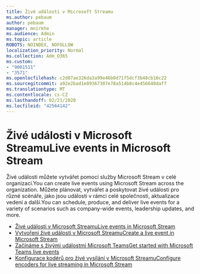 ```yaml
---
title: Živé události v Microsoft Streamu
ms.author: pebaum
author: pebaum
manager: mnirkhe
ms.audience: Admin
ms.topic: article
ROBOTS: NOINDEX, NOFOLLOW
localization_priority: Normal
ms.collection: Adm_O365
ms.custom:
- "9001511"
- "3571"
ms.openlocfilehash: c2d87ae326da3a99e46b0d71f5dcf3b48cb16c22
ms.sourcegitcommit: a92e2bad1e89367307e78a514b8c4e456640daff
ms.translationtype: MT
ms.contentlocale: cs-CZ
ms.lasthandoff: 02/21/2020
ms.locfileid: "42564142"
---
```

# <a name="live-events-in-microsoft-stream"></a><span data-ttu-id="f5768-102">Živé události v Microsoft Streamu</span><span class="sxs-lookup"><span data-stu-id="f5768-102">Live events in Microsoft Stream</span></span>

<span data-ttu-id="f5768-103">Živé události můžete vytvářet pomocí služby Microsoft Stream v celé organizaci.</span><span class="sxs-lookup"><span data-stu-id="f5768-103">You can create live events using Microsoft Stream across the organization.</span></span> <span data-ttu-id="f5768-104">Můžete plánovat, vytvářet a poskytovat živé události pro různé scénáře, jako jsou události v rámci celé společnosti, aktualizace vedení a další.</span><span class="sxs-lookup"><span data-stu-id="f5768-104">You can schedule, produce, and deliver live events for a variety of scenarios such as company-wide events, leadership updates, and more.</span></span>

- [<span data-ttu-id="f5768-105">Živé události v Microsoft Streamu</span><span class="sxs-lookup"><span data-stu-id="f5768-105">Live events in Microsoft Stream</span></span>](https://docs.microsoft.com/stream/live-event-overview)
- [<span data-ttu-id="f5768-106">Vytvoření živé události v Microsoft Streamu</span><span class="sxs-lookup"><span data-stu-id="f5768-106">Create a live event in Microsoft Stream</span></span>](https://docs.microsoft.com/stream/live-create-event)
- [<span data-ttu-id="f5768-107">Začínáme s živými událostmi Microsoft Teams</span><span class="sxs-lookup"><span data-stu-id="f5768-107">Get started with Microsoft Teams live events</span></span>](https://support.office.com/article/get-started-with-microsoft-teams-live-events-d077fec2-a058-483e-9ab5-1494afda578a)
- [<span data-ttu-id="f5768-108">Konfigurace kodérů pro živé vysílání v Microsoft Streamu</span><span class="sxs-lookup"><span data-stu-id="f5768-108">Configure encoders for live streaming in Microsoft Stream</span></span>](https://docs.microsoft.com/stream/live-encoder-setup)
